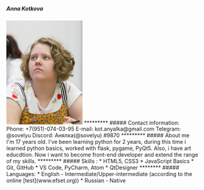 ##### Anna Kotkova
<img src="photo.jpg" alt="Photo" width="200"/>
********* 
##### Contact information:
Phone: +7(951)-074-03-95
E-mail: kot.anyalka@gmail.com
Telegram: @sovelyu
Discord: Анялка(@sovelyu) #9870
********* 
##### About me
I'm 17 years old. I've been learning python for 2 years, during this time i learned python basics, worked with flask, pygame, PyQt5. Also, i have art educdtion. Now i want to become front-end developer and extend the range of my skills.
********* 
##### Skills :
* HTML5, CSS3
* JavaScript Basics
* Git, GitHub
* VS Code, PyCharm, Atom
* QtDesigner 
********
##### Languages:
* English - Intermediate/Upper-intermediate (according to the online [test](www.efset.org))
* Russian - Native
